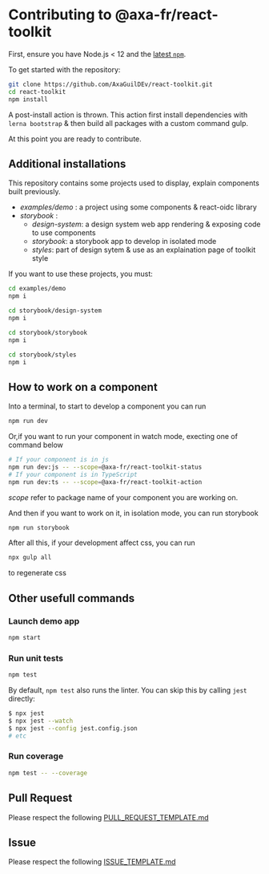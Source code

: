 # Contributing to @axa-fr/react-toolkit

First, ensure you have Node.js < 12 and the [latest `npm`](https://docs.npmjs.com/).

To get started with the repository:

```sh
git clone https://github.com/AxaGuilDEv/react-toolkit.git
cd react-toolkit
npm install
```

A post-install action is thrown. This action first install dependencies with ```lerna bootstrap``` & then build all packages with a custom command gulp.

At this point you are ready to contribute.

## Additional installations

This repository contains some projects used to display, explain components built previously.

* *examples/demo* : a project using some components & react-oidc library
* *storybook* :
  * *design-system*: a design system web app rendering & exposing code to use components
  * *storybook*: a storybook app to develop in isolated mode
  * *styles*: part of design sytem & use as an explaination page of toolkit style



If you want to use these projects, you must:

```sh
cd examples/demo
npm i
```

```sh
cd storybook/design-system
npm i
```

```sh
cd storybook/storybook
npm i
```

```sh
cd storybook/styles
npm i
```

## How to work on a component

Into a terminal, to start to develop a component you can run

```sh
npm run dev
```

Or,if you want to run your component in watch mode, execting one of command below

```sh
# If your component is in js
npm run dev:js -- --scope=@axa-fr/react-toolkit-status
# If your component is in TypeScript
npm run dev:ts -- --scope=@axa-fr/react-toolkit-action
```

*scope* refer to package name of your component you are working on.

And then if you want to work on it, in isolation mode, you can run storybook

```sh
npm run storybook
```

After all this, if your development affect css, you can run

```sh
npx gulp all
```

to regenerate css

## Other usefull commands

### Launch demo app

```sh
npm start
```

### Run unit tests

```sh
npm test
```

By default, `npm test` also runs the linter.
You can skip this by calling `jest` directly:

```sh
$ npx jest
$ npx jest --watch
$ npx jest --config jest.config.json
# etc
```

### Run coverage

```sh
npm test -- --coverage
```



## Pull Request

Please respect the following [PULL_REQUEST_TEMPLATE.md](./PULL_REQUEST_TEMPLATE.md)

## Issue

Please respect the following [ISSUE_TEMPLATE.md](./ISSUE_TEMPLATE.md)
